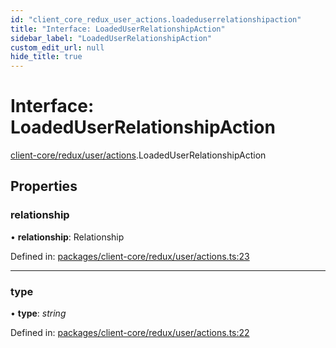 ```yaml
---
id: "client_core_redux_user_actions.loadeduserrelationshipaction"
title: "Interface: LoadedUserRelationshipAction"
sidebar_label: "LoadedUserRelationshipAction"
custom_edit_url: null
hide_title: true
---
```


# Interface: LoadedUserRelationshipAction

[client-core/redux/user/actions](../modules/client_core_redux_user_actions.md).LoadedUserRelationshipAction

## Properties

### relationship

• **relationship**: Relationship

Defined in: [packages/client-core/redux/user/actions.ts:23](https://github.com/xr3ngine/xr3ngine/blob/5a0f83ed8/packages/client-core/redux/user/actions.ts#L23)

___

### type

• **type**: *string*

Defined in: [packages/client-core/redux/user/actions.ts:22](https://github.com/xr3ngine/xr3ngine/blob/5a0f83ed8/packages/client-core/redux/user/actions.ts#L22)
